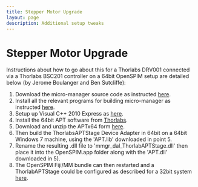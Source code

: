 ```yaml
---
title: Stepper Motor Upgrade
layout: page
description: Additional setup tweaks
---
```


# Stepper Motor Upgrade

Instructions about how to go about this for a Thorlabs DRV001 connected via a Thorlabs BSC201 controller on a 64bit OpenSPIM setup are detailed below (by Jerome Boulanger and Ben Sutcliffe):

1.  Download the micro-manager source code as instructed [here](https://micro-manager.org/wiki/Micro-Manager_Source_Code).
2.  Install all the relevant programs for building micro-manager as instructed [here](https://micro-manager.org/wiki/Building_MM_on_Windows).
3.  Setup up Visual C++ 2010 Express as [here](https://micro-manager.org/wiki/Visual_Studio_project_settings_for_device_adapters).
4.  Install the 64bit APT software from [Thorlabs](https://www.thorlabs.com/software_pages/ViewSoftwarePage.cfm?Code=Motion_Control&viewtab=1).
5.  Download and unzip the APTx64 form [here](https://micro-manager.org/wiki/File:APT_x64.zip).
6.  Then build the ThorlabsAPTStage Device Adapter in 64bit on a 64bit Windows 7 machine, using the 'APT.lib' downloaded in point 5.
7.  Rename the resulting .dll file to 'mmgr_dal_ThorlabAPTStage.dll' then place it into the OpenSPIM.app folder along with the 'APT.dll' downloaded in 5).
8.  The OpenSPIM Fiji/MM bundle can then restarted and a ThorlabAPTStage could be configured as described for a 32bit system [here](https://micro-manager.org/wiki/ThorlabsAPTStage).